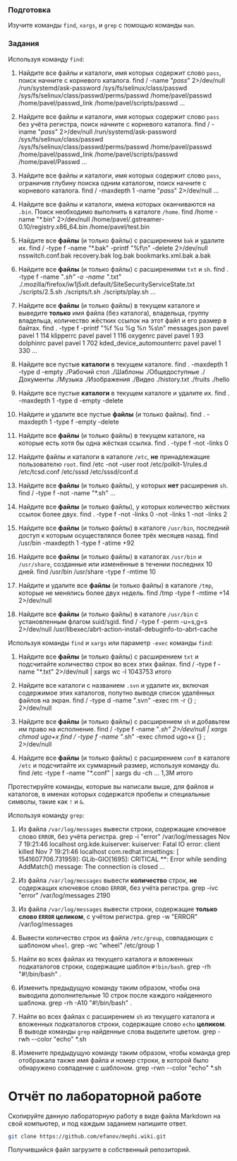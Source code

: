 ### Подготовка

Изучите команды `find`, `xargs`, и `grep` с помощью команды `man`.

### Задания

Используя команду `find`:

1. Найдите все файлы и каталоги, имя которых содержит слово `pass`, поиск начните с корневого каталога.
find / -name "*pass*" 2>/dev/null 
/run/systemd/ask-password
/sys/fs/selinux/class/passwd
/sys/fs/selinux/class/passwd/perms/passwd
/home/pavel/passwd
/home/pavel/passwd_link
/home/pavel/scripts/passwd
...

1. Найдите все файлы и каталоги, имя которых содержит слово `pass` без учёта регистра, поиск начните с корневого каталога.
find / -iname "*pass*" 2>/dev/null 
/run/systemd/ask-password
/sys/fs/selinux/class/passwd
/sys/fs/selinux/class/passwd/perms/passwd
/home/pavel/passwd
/home/pavel/passwd_link
/home/pavel/scripts/passwd
/home/pavel/Passwd
...


1. Найдите все файлы и каталоги, имя которых содержит слово `pass`, ограничив глубину поиска одним каталогом, поиск начните с корневого каталога.
find / -maxdepth 1 -name "*pass*" 2>/dev/null 
...

1. Найдите все файлы и каталоги, имена которых оканчиваются на `.bin`. Поиск необходимо выполнить в каталоге `/home`.
find /home -name "*.bin"  2>/dev/null
/home/pavel/.gstreamer-0.10/registry.x86_64.bin
/home/pavel/test.bin



1. Найдите все **файлы** (и только файлы) с расширением `bak` и удалите их.
find / -type f -name "*.bak" -printf "%f\n" -delete 2>/dev/null
nsswitch.conf.bak
recovery.bak
log.bak
bookmarks.xml.bak
a.bak


1. Найдите все **файлы** (и только файлы) с расширениями `txt` и `sh`.
find . -type f -name "*.sh" -o -name "*.txt"
./.mozilla/firefox/iw1j5xlt.default/SiteSecurityServiceState.txt
./scripts/2.5.sh
./scripts/t.sh
./scripts/play.sh
...


1. Найдите все **файлы** (и только файлы) в текущем каталоге и выведите **только** имя файла (без каталога), владельца, группу владельца, количество жёстких ссылок на этот файл и его размер в байтах.
find . -type f -printf "%f %u %g %n %s\n" 
messages.json pavel pavel 1 114
klipperrc pavel pavel 1 116
oxygenrc pavel pavel 1 93
dolphinrc pavel pavel 1 702
kded_device_automounterrc pavel pavel 1 330
...
 

1. Найдите все пустые **каталоги** в текущем каталоге.
find . -maxdepth 1 -type d -empty 
./Рабочий стол
./Шаблоны
./Общедоступные
./Документы
./Музыка
./Изображения
./Видео
./history.txt
./fruits
./hello


1. Найдите все пустые **каталоги** в текущем каталоге и удалите их.
find . -maxdepth 1 -type d -empty -delete


1. Найдите и удалите все пустые **файлы** (и только файлы).
find . -maxdepth 1 -type f -empty -delete


1. Найдите все **файлы** (и только файлы) в текущем каталоге, на которые есть хотя бы одна жёсткая ссылка.
find . -type f -not -links 0


1. Найдите файлы и каталоги в каталоге `/etc`, **не** принадлежащие пользователю `root`.
find /etc -not -user root
/etc/polkit-1/rules.d
/etc/tcsd.conf
/etc/sssd
/etc/sssd/conf.d


1. Найдите все **файлы** (и только файлы), у которых **нет** расширения `sh`.
find / -type f -not -name "*.sh"
...

1. Найдите все **файлы** (и только файлы), у которых количество жёстких ссылок более двух.
find . -type f -not -links 0 -not -links 1 -not -links 2 

1. Найдите все **файлы** (и только файлы) в каталоге `/usr/bin`, последний доступ к которым осуществлялся более трёх месяцев назад.
find /usr/bin -maxdepth 1 -type f -atime +92


1. Найдите все **файлы** (и только файлы) в каталогах `/usr/bin` и `/usr/share`, созданные или изменённые в течении последних 10 дней.
find /usr/bin /usr/share -type f -mtime 10


1. Найдите и удалите все **файлы** (и только файлы) в каталоге `/tmp`, которые не менялись более двух недель.
find /tmp -type f -mtime +14 2>/dev/null


1. Найдите все **файлы** (и только файлы) в каталоге `/usr/bin` с установленным флагом suid/sgid.
find / -type f -perm -u=s,g=s  2>/dev/null 
/usr/libexec/abrt-action-install-debuginfo-to-abrt-cache



Используя команды `find` и `xargs` или параметр `-exec` команды `find`:

1. Найдите все **файлы** (и только файлы) с расширением `txt` и подсчитайте количество строк во всех этих файлах.
find / -type f -name "*.txt" 2>/dev/null | xargs wc -l
1043753 итого


1. Найдите все каталоги с названием `.svn` и удалите их, включая содержимое этих каталогов, попутно выводя список удалённых файлов на экран.
find / -type d -name  ".svn" -exec rm -r {} \; 2>/dev/null


1. Найдите все **файлы** (и только файлы) с расширением `sh` и добавьтем им право на исполнение.
find / -type f -name "*.sh" 2>/dev/null | xargs chmod ugo+x
find / -type f -name "*.sh" -exec chmod ugo+x {} \; 2>/dev/null


1. Найдите все **файлы** (и только файлы) с расширением `conf` в каталоге `/etc` и подсчитайте их суммарный размер, используя команду du.
find /etc -type f -name "*.conf" | xargs du -ch 
...
1,3M    итого


Протестируйте команды, которые вы написали выше, для файлов и каталогов, в именах которых содержатся пробелы и специальные символы, такие как `!` и `&`.

Используя команду `grep`:

1. Из файла `/var/log/messages` вывести строки, содержащие ключевое слово `ERROR`, без учёта регистра.
grep -i "error" /var/log/messages
Nov  7 19:21:46 localhost org.kde.kuiserver: kuiserver: Fatal IO error: client killed
Nov  7 19:21:46 localhost com.redhat.imsettings: [ 1541607706.731959]: GLib-GIO[1695]: CRITICAL **: Error while sending AddMatch() message: The connection is closed
...


1. Из файла `/var/log/messages` вывести **количество** строк, **не** содержащих ключевое слово `ERROR`, без учёта регистра.
grep -ivc "error" /var/log/messages
2190

1. Из файла `/var/log/messages` вывести строки, содержащие **только слово `ERROR` целиком**, с учётом регистра.
grep -w "ERROR" /var/log/messages

1. Вывести количество строк из файла `/etc/group`, совпадающих с шаблоном `wheel`.
grep -wc "wheel" /etc/group
1

1. Найти во всех файлах из текущего каталога и вложенных подкаталогов строки, содержащие шаблон `#!bin/bash`.
grep -rh "\#\!/bin/bash" .


1. Изменить предыдущую команду таким образом, чтобы она выводила дополнительные 10 строк после каждого найденного шаблона.
grep -rh -A10 "\#\!/bin/bash" .

1. Найти во всех файлах с расширением `sh` из текущего каталога и вложенных подкаталогов строки, содержащие слово `echo` **целиком**. В выводе команды `grep` найденные слова выделите цветом.
grep -rwh --color "echo" *.sh

1. Измените предыдущую команду таким образом, чтобы команда grep отображала также имя файла и номер строки, в которой было обнаружено совпадение с шаблоном.
grep -rwn --color "echo" *.sh


# Отчёт по лабораторной работе

Скопируйте данную лабораторную работу в виде файла Markdown на свой компьютер, и под каждым заданием напишите ответ.

```sh
git clone https://github.com/efanov/mephi.wiki.git
```

Получившийся файл загрузите в собственный репозиторий.
